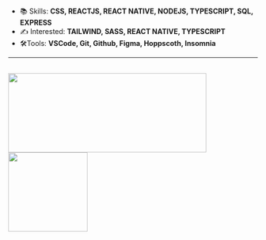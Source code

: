 - 📚 Skills: **CSS, REACTJS, REACT NATIVE, NODEJS, TYPESCRIPT, SQL, EXPRESS**    
- ✍ Interested: **TAILWIND, SASS, REACT NATIVE, TYPESCRIPT**
- 🛠️Tools: **VSCode, Git, Github, Figma, Hoppscoth, Insomnia**
<HR> 
   <br>
   <div>
<img height="160em" width="400px" src="https://github-readme-stats.vercel.app/api/top-langs/?username=miguelsantos1&layout=compact&langs_count=7&theme=ocean_dark"/>
      <img height="160em" src="https://github-readme-stats.vercel.app/api?username=miguelsantos1&theme=ocean_dark&show_icons=true"/>
</div>

  


   

